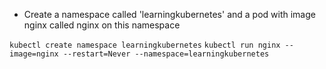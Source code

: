 * Create a namespace called 'learningkubernetes' and a pod with image nginx called nginx on this namespace

```kubectl create namespace learningkubernetes```
```kubectl run nginx --image=nginx --restart=Never --namespace=learningkubernetes```